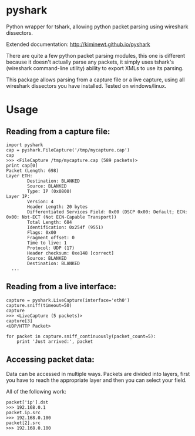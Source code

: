 pyshark
=======

Python wrapper for tshark, allowing python packet parsing using wireshark dissectors.

Extended documentation: http://kiminewt.github.io/pyshark

There are quite a few python packet parsing modules, this one is different because it doesn't actually parse any packets, it simply uses tshark's (wireshark command-line utility) ability to export XMLs to use its parsing.

This package allows parsing from a capture file or a live capture, using all wireshark dissectors you have installed.
Tested on windows/linux.

Usage
=====

Reading from a capture file:
----------------------------

```
import pyshark
cap = pyshark.FileCapture('/tmp/mycapture.cap')
cap
>>> <FileCapture /tmp/mycapture.cap (589 packets)>
print cap[0]
Packet (Length: 698)
Layer ETH:
        Destination: BLANKED
        Source: BLANKED
        Type: IP (0x0800)
Layer IP:
        Version: 4
        Header Length: 20 bytes
        Differentiated Services Field: 0x00 (DSCP 0x00: Default; ECN: 0x00: Not-ECT (Not ECN-Capable Transport))
        Total Length: 684
        Identification: 0x254f (9551)
        Flags: 0x00
        Fragment offset: 0
        Time to live: 1
        Protocol: UDP (17)
        Header checksum: 0xe148 [correct]
        Source: BLANKED
        Destination: BLANKED
  ...
```
  
Reading from a live interface:
------------------------------

```
capture = pyshark.LiveCapture(interface='eth0')
capture.sniff(timeout=50)
capture
>>> <LiveCapture (5 packets)>
capture[3]
<UDP/HTTP Packet>

for packet in capture.sniff_continuously(packet_count=5):
    print 'Just arrived:', packet
```


Accessing packet data:
----------------------

Data can be accessed in multiple ways. 
Packets are divided into layers, first you have to reach the appropriate layer and then you can select your field.

All of the following work:

```
packet['ip'].dst
>>> 192.168.0.1
packet.ip.src
>>> 192.168.0.100
packet[2].src
>>> 192.168.0.100
```
